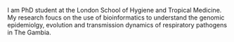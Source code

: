I am PhD student at the London School of Hygiene and Tropical Medicine. My research foucs on the use of bioinformatics to 
understand the genomic epidemiolgy, evolution and transmission dynamics of respiratory pathogens in The Gambia. 

<!---
kantehA/kantehA is a ✨ special ✨ repository because its `README.md` (this file) appears on your GitHub profile.
You can click the Preview link to take a look at your changes.
--->
